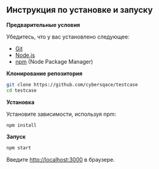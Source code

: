 ## Инструкция по установке и запуску


**Предварительные условия**

Убедитесь, что у вас установлено следующее:

- [Git](https://git-scm.com/)
- [Node.js](https://nodejs.org/en)
- [npm](https://www.npmjs.com/) (Node Package Manager)

**Клонирование репозитория**

```bash
git clone https://github.com/cybersqace/testcase
cd testcase
```

**Установка**

Установите зависимости, используя npm:

```bash
npm install
```

**Запуск**

```bash
npm start
```

Введите [http://localhost:3000](http://localhost:3000) в браузере.
